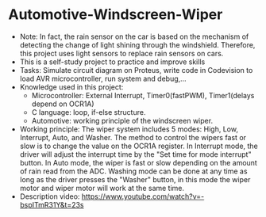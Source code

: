 # Automotive-Windscreen-Wiper
+ Note: In fact, the rain sensor on the car is based on the mechanism of detecting the change of light shining through the windshield. Therefore, this project uses light sensors to replace rain sensors on cars.
+ This is a self-study project to practice and improve skills
+ Tasks: Simulate circuit diagram on Proteus, write code in Codevision to load AVR microcontroller, run system and debug,...
+ Knowledge used in this project:
    - Microcontroller: External Interrupt, Timer0(fastPWM), Timer1(delays depend on OCR1A)
    - C language: loop, if-else structure.
    - Automotive: working principle of the windscreen wiper.
+ Working principle: The wiper system includes 5 modes: High, Low, Interrupt, Auto, and Washer. The method to control the wipers fast or slow is to change the value on the OCR1A register. In Interrupt mode, the driver will adjust the interrupt time by the "Set time for mode interrupt" button. In Auto mode, the wiper is fast or slow depending on the amount of rain read from the ADC. Washing mode can be done at any time as long as the driver presses the "Washer" button, in this mode the wiper motor and wiper motor will work at the same time.
+ Description video: https://www.youtube.com/watch?v=-bspITmR31Y&t=23s
